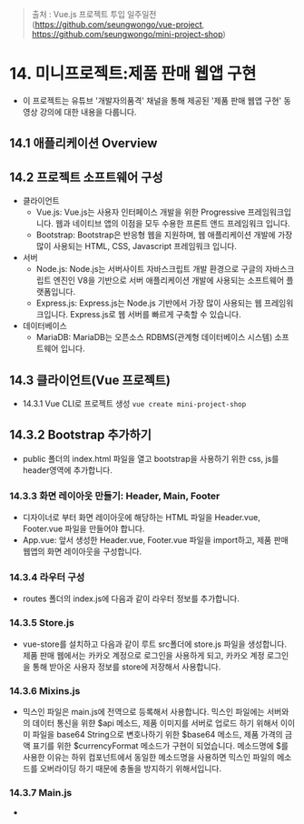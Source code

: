 > 출처 :  Vue.js 프로젝트 투입 일주일전 (https://github.com/seungwongo/vue-project, https://github.com/seungwongo/mini-project-shop)

# 14. 미니프로젝트:제품 판매 웹앱 구현
- 이 프로젝트는 유튜브 '개발자의품격' 채널을 통해 제공된 '제품 판매 웹앱 구현' 동영상 강의에 대한 내용을 다룹니다.

## 14.1 애플리케이션 Overview
## 14.2 프로젝트 소프트웨어 구성
- 클라이언트
  * Vue.js: Vue.js는 사용자 인터페이스 개발을 위한 Progressive 프레임워크입니다. 웹과 네이티브 앱의 이점을 모두 수용한 프론트 앤드 프레임워크 입니다.
  * Bootstrap: Bootstrap은 반응형 웹을 지원하며, 웹 애플리케이션 개발에 가장 많이 사용되는 HTML, CSS, Javascript 프레임워크 입니다.
- 서버
  * Node.js: Node.js는 서버사이트 자바스크립트 개발 환경으로 구글의 자바스크립트 엔진인 V8을 기반으로 서버 애플리케이션 개발에 사용되는 소프트웨어 플랫폼입니다.
  * Express.js: Express.js는 Node.js 기반에서 가장 많이 사용되는 웹 프레임워크입니다. Express.js로 웹 서버를 빠르게 구축할 수 있습니다.
- 데이터베이스
  * MariaDB: MariaDB는 오픈소스 RDBMS(관계형 데이터베이스 시스템) 소프트웨어 입니다.

## 14.3 클라이언트(Vue 프로젝트)
- 14.3.1 Vue CLI로 프로젝트 생성 `vue create mini-project-shop`

## 14.3.2 Bootstrap 추가하기
- public 폴더의 index.html 파일을 열고 bootstrap을 사용하기 위한 css, js를 header영역에 추가합니다.

### 14.3.3 화면 레이아웃 만들기: Header, Main, Footer
- 디자이너로 부터 화면 레이아웃에 해당하는 HTML 파일을 Header.vue, Footer.vue 파일을 만들어야 합니다.
- App.vue: 앞서 생성한 Header.vue, Footer.vue 파일을 import하고, 제품 판매 웹앱의 화면 레이아웃을 구성합니다.

### 14.3.4 라우터 구성
- routes 폴더의 index.js에 다음과 같이 라우터 정보를 추가합니다. 

### 14.3.5 Store.js
- vue-store를 설치하고 다음과 같이 루트 src폴더에 store.js 파일을 생성합니다. 제품 판매 웹에서는 카카오 계정으로 로그인을
사용하게 되고, 카카오 계정 로그인을 통해 받아온 사용자 정보를 store에 저장해서 사용합니다.

### 14.3.6 Mixins.js
- 믹스인 파일은 main.js에 전역으로 등록해서 사용합니다. 믹스인 파일에는 서버와의 데이터 통신을 위햔 $api 메소드, 제품 이미지를 서버로 업로드 하기 위해서 이이미 파일을 base64 
String으로 변호나하기 위한 $base64 메소드, 제품 가격의 금액 표기를 위한 $currencyFormat 메소드가 구현이 되었습니다. 메소드명에 $를 사용한 이유는 하위 컴포넌트에서
동일한 메소드명을 사용하면 믹스인 파일의 메소드를 오버라이딩 하기 때문에 충돌을 방지하기 위해서입니다.

### 14.3.7 Main.js
- 